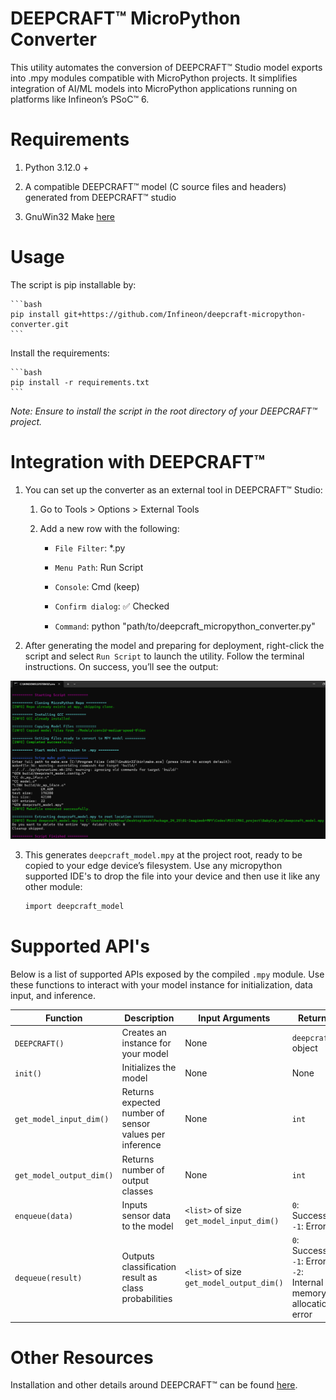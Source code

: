 # DEEPCRAFT™ MicroPython Converter

This utility automates the conversion of DEEPCRAFT™ Studio model exports into .mpy modules compatible with MicroPython projects. It simplifies integration of AI/ML models into MicroPython applications running on platforms like Infineon’s PSoC™ 6.

# Requirements

1. Python 3.12.0 +

2. A compatible DEEPCRAFT™ model (C source files and headers) generated from DEEPCRAFT™ studio

3. GnuWin32 Make [here](https://sourceforge.net/projects/gnuwin32/)

# Usage

The script is pip installable by:

    ```bash
    pip install git+https://github.com/Infineon/deepcraft-micropython-converter.git
    ```
Install the requirements:

    ```bash
    pip install -r requirements.txt
    ```
*Note: Ensure to install the script in the root directory of your DEEPCRAFT™ project.*

# Integration with DEEPCRAFT™ 

1) You can set up the converter as an external tool in DEEPCRAFT™ Studio:

    1. Go to Tools > Options > External Tools

    2. Add a new row with the following:

        - `File Filter`: *.py

        - `Menu Path`: Run Script

        - `Console`: Cmd (keep)

        - `Confirm dialog`: ✅ Checked

        - `Command`: python "path/to/deepcraft_micropython_converter.py"

2) After generating the model and preparing for deployment, right-click the script and select `Run Script` to launch the utility. Follow the terminal instructions. On success, you’ll see the output:

![Alt text](images/utility_execution.png)

3) This generates `deepcraft_model.mpy` at the project root, ready to be copied to your edge device’s filesystem. Use any micropython supported IDE's to drop the file into your device and then use it like any other module:

    ```bash
    import deepcraft_model
    ```

# Supported API's

Below is a list of supported APIs exposed by the compiled `.mpy` module. Use these functions to interact with your model instance for initialization, data input, and inference.


| Function                  | Description                                           | Input Arguments                                           | Return                                  | Sample Usage                                     |
|---------------------------|-------------------------------------------------------|------------------------------------------------------------|------------------------------------------|--------------------------------------------------|
| `DEEPCRAFT()`             | Creates an instance for your model                    | None                                                       | `deepcraft` object                       | `import deepcraft_model as m`<br>`model = m.DEEPCRAFT()` |
| `init()`                  | Initializes the model                                 | None                                                       | None                                     | `model.init()`                                   |
| `get_model_input_dim()`   | Returns expected number of sensor values per inference| None                                                       | `int`                                    | `model.get_model_input_dim()`                    |
| `get_model_output_dim()`  | Returns number of output classes                      | None                                                       | `int`                                    | `model.get_model_output_dim()`                   |
| `enqueue(data)`           | Inputs sensor data to the model                       | `<list>` of size `get_model_input_dim()`                   | `0`: Success<br> `-1`: Error          | `model.enqueue([0.0, 0.1, ...])`                 |
| `dequeue(result)`         | Outputs classification result as class probabilities  | `<list>` of size `get_model_output_dim()`  | `0`: Success<br> `-1`: Error<br> `-2`: Internal memory allocation error          | `model.dequeue([0.0, 0.0, ...])`                 |


# Other Resources 

Installation and other details around DEEPCRAFT™ can be found [here](https://www.infineon.com/cms/en/design-support/software/deepcraft-edge-ai-solutions/#!designsupport).

